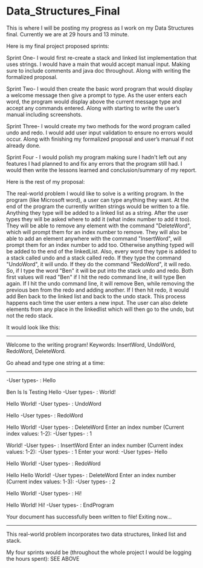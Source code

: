 # Data_Structures_Final
This is where I will be posting my progress as I work on my Data Structures final.
Currently we are at 29 hours and 13 minute.

Here is my final project proposed sprints: 

Sprint One- I would first re-create a stack and linked list implementation that uses strings. 
I would have a main that would accept manual input. Making sure to include comments and java doc throughout. 
Along with writing the formalized proposal.

Sprint Two- I would then create the basic word program that would display a welcome message then give a prompt to type. 
As the user enters each word, the program would display above the current message type and accept any commands entered. 
Along with starting to write the user’s manual including screenshots.

Sprint Three- I would create my two methods for the word program called undo and redo. 
I would add user input validation to ensure no errors would occur. 
Along with finishing my formalized proposal and user’s manual if not already done.

Sprint Four - I would polish my program making sure I hadn't left out any features I had planned to and fix any errors that the program
still had. I would then write the lessons learned and conclusion/summary of my report.

Here is the rest of my proposal:

The real-world problem I would like to solve is a writing program. In the program (like Microsoft word), a user can type anything they want. At the end of the program the currently written strings would be written to a file. Anything they type will be added to a linked list as a string. After the user types they will be asked where to add it (what index number to add it too). They will be able to remove any element with the command "DeleteWord", which will prompt them for an index number to remove. They will also be able to add an element anywhere with the command "InsertWord", will prompt them for an index number to add too. Otherwise anything typed will be added to the end of the linkedList.  Also, every word they type is added to a stack called undo and a stack called redo. If they type the command "UndoWord", it will undo. If they do the command "RedoWord", it will redo. So, if I type the word "Ben" it will be put into the stack undo and redo. Both first values will read "Ben" if I hit the redo command line, it will type Ben again. If I hit the undo command line, it will remove Ben, while removing the previous ben from the redo and adding another. If I then hit redo, it would add Ben back to the linked list and back to the undo stack. This process happens each time the user enters a new input. The user can also delete elements from any place in the linkedlist which will then go to the undo, but not the redo stack. 

It would look like this:

-------------------------------------------------------
Welcome to the writing program! 
Keywords: InsertWord, UndoWord, RedoWord, DeleteWord.

Go ahead and type one string at a time:

-------------------------------------------------------
-User types- : Hello

Ben Is Is Testing
Hello
-User types- : World!

Hello World!
-User types- : UndoWord

Hello
-User types- : RedoWord


Hello World!
-User types- : DeleteWord
Enter an index number (Current index values: 1-2): -User types- : 1

World!
-User types- : InsertWord
Enter an index number (Current index values: 1-2): -User types- : 1 
Enter your word: -User types- Hello

Hello World!
-User types- : RedoWord

Hello Hello World!
-User types- : DeleteWord
Enter an index number (Current index values: 1-3): -User types- : 2

Hello World!
-User types- : Hi!

Hello World! Hi!
-User types- : EndProgram


Your document has successfully been written to file!
Exiting now...

-------------------------------------------------------



This real-world problem incorporates two data structures, linked list and stack.

My four sprints would be (throughout the whole project I would be logging the hours spent):
SEE ABOVE
